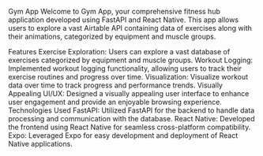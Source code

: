 Gym App
Welcome to Gym App, your comprehensive fitness hub application developed using FastAPI and React Native. This app allows users to explore a vast Airtable API containing data of exercises along with their animations, categorized by equipment and muscle groups.

Features
Exercise Exploration: Users can explore a vast database of exercises categorized by equipment and muscle groups.
Workout Logging: Implemented workout logging functionality, allowing users to track their exercise routines and progress over time.
Visualization: Visualize workout data over time to track progress and performance trends.
Visually Appealing UI/UX: Designed a visually appealing user interface to enhance user engagement and provide an enjoyable browsing experience.
Technologies Used
FastAPI: Utilized FastAPI for the backend to handle data processing and communication with the database.
React Native: Developed the frontend using React Native for seamless cross-platform compatibility.
Expo: Leveraged Expo for easy development and deployment of React Native applications.

